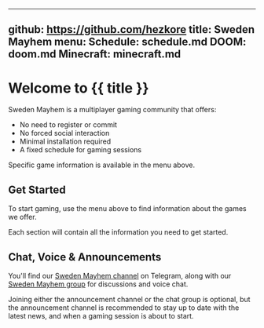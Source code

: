 -----------------------------------------------------------------------------
github: https://github.com/hezkore
title: Sweden Mayhem
menu:
  Schedule: schedule.md
  DOOM: doom.md
  Minecraft: minecraft.md
-----------------------------------------------------------------------------

# Welcome to {{ title }}

Sweden Mayhem is a multiplayer gaming community that offers:

- No need to register or commit
- No forced social interaction
- Minimal installation required
- A fixed schedule for gaming sessions

Specific game information is available in the menu above.

## Get Started

To start gaming, use the menu above to find information about the games we offer.

Each section will contain all the information you need to get started.

## Chat, Voice & Announcements

You'll find our [Sweden Mayhem channel](https://t.me/+ypcUd8UWDfI2NzJk) on Telegram, along with our [Sweden Mayhem group](https://t.me/+pSTKkBrip2MyODU0) for discussions and voice chat.

Joining either the announcement channel or the chat group is optional, but the announcement channel is recommended to stay up to date with the latest news, and when a gaming session is about to start.